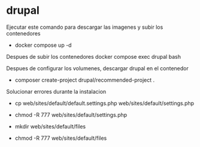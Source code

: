 # drupal
Ejecutar este comando para descargar las imagenes y subir los contenedores
- docker compose up -d

Despues de subir los contenedores
docker compose exec drupal bash

Despues de configurar los volumenes, descargar drupal en el contenedor
- composer create-project drupal/recommended-project .

Solucionar errores durante la instalacion

- cp web/sites/default/default.settings.php  web/sites/default/settings.php
- chmod -R 777 web/sites/default/settings.php

- mkdir web/sites/default/files
- chmod -R 777 web/sites/default/files
